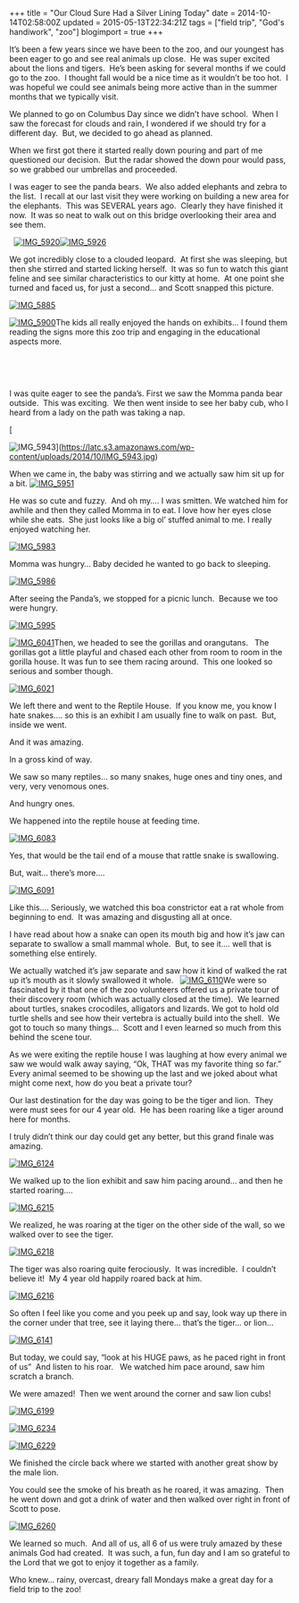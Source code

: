 +++
title = "Our Cloud Sure Had a Silver Lining Today"
date = 2014-10-14T02:58:00Z
updated = 2015-05-13T22:34:21Z
tags = ["field trip", "God's handiwork", "zoo"]
blogimport = true 
+++

It’s been a few years since we have been to the zoo, and our youngest has been eager to go and see real animals up close.&#160; He was super excited about the lions and tigers.&#160; He’s been asking for several months if we could go to the zoo.&#160; I thought fall would be a nice time as it wouldn’t be too hot.&#160; I was hopeful we could see animals being more active than in the summer months that we typically visit. 

We planned to go on Columbus Day since we didn’t have school.&#160; When I saw the forecast for clouds and rain, I wondered if we should try for a different day.&#160; But, we decided to go ahead as planned.&#160; 

When we first got there it started really down pouring and part of me questioned our decision.&#160; But the radar showed the down pour would pass, so we grabbed our umbrellas and proceeded. 

I was eager to see the panda bears.&#160; We also added elephants and zebra to the list.&#160; I recall at our last visit they were working on building a new area for the elephants.&#160; This was SEVERAL years ago.&#160; Clearly they have finished it now.&#160; It was so neat to walk out on this bridge overlooking their area and see them.

&#160; [![IMG_5920](https://latc.s3.amazonaws.com/wp-content/uploads/2014/10/IMG_5920.jpg "IMG_5920")](https://latc.s3.amazonaws.com/wp-content/uploads/2014/10/IMG_5920.jpg)[![IMG_5926](https://latc.s3.amazonaws.com/wp-content/uploads/2014/10/IMG_5926.jpg "IMG_5926")](https://latc.s3.amazonaws.com/wp-content/uploads/2014/10/IMG_5926.jpg)

We got incredibly close to a clouded leopard.&#160; At first she was sleeping, but then she stirred and started licking herself.&#160; It was so fun to watch this giant feline and see similar characteristics to our kitty at home.&#160; At one point she turned and faced us, for just a second… and Scott snapped this picture. 

[![IMG_5885](https://latc.s3.amazonaws.com/wp-content/uploads/2014/10/IMG_5885.jpg "IMG_5885")](https://latc.s3.amazonaws.com/wp-content/uploads/2014/10/IMG_5885.jpg)

[![IMG_5900](https://latc.s3.amazonaws.com/wp-content/uploads/2014/10/IMG_5900.jpg "IMG_5900")](https://latc.s3.amazonaws.com/wp-content/uploads/2014/10/IMG_5900.jpg)The kids all really enjoyed the hands on exhibits… I found them reading the signs more this zoo trip and engaging in the educational aspects more. 

&#160;

&#160;

I was quite eager to see the panda’s. First we saw the Momma panda bear outside.&#160; This was exciting.&#160; We then went inside to see her baby cub, who I heard from a lady on the path was taking a nap. 

[

![IMG_5943](https://latc.s3.amazonaws.com/wp-content/uploads/2014/10/IMG_5943.jpg "IMG_5943")](https://latc.s3.amazonaws.com/wp-content/uploads/2014/10/IMG_5943.jpg)

When we came in, the baby was stirring and we actually saw him sit up for a bit. [![IMG_5951](https://latc.s3.amazonaws.com/wp-content/uploads/2014/10/IMG_5951.jpg "IMG_5951")](https://latc.s3.amazonaws.com/wp-content/uploads/2014/10/IMG_5951.jpg)

He was so cute and fuzzy.&#160; And oh my…. I was smitten. We watched him for awhile and then they called Momma in to eat. I love how her eyes close while she eats.&#160; She just looks like a big ol’ stuffed animal to me. I really enjoyed watching her. 

[![IMG_5983](https://latc.s3.amazonaws.com/wp-content/uploads/2014/10/IMG_5983.jpg "IMG_5983")](https://latc.s3.amazonaws.com/wp-content/uploads/2014/10/IMG_5983.jpg)

           
Momma was hungry… Baby decided he wanted to go back to sleeping. 

[![IMG_5986](https://latc.s3.amazonaws.com/wp-content/uploads/2014/10/IMG_5986.jpg "IMG_5986")](https://latc.s3.amazonaws.com/wp-content/uploads/2014/10/IMG_5986.jpg)
 
    

After seeing the Panda’s, we stopped for a picnic lunch.&#160; Because we too were hungry.

[![IMG_5995](https://latc.s3.amazonaws.com/wp-content/uploads/2014/10/IMG_5995.jpg "IMG_5995")](https://latc.s3.amazonaws.com/wp-content/uploads/2014/10/IMG_5995.jpg)

[![IMG_6041](https://latc.s3.amazonaws.com/wp-content/uploads/2014/10/IMG_6041.jpg "IMG_6041")](https://latc.s3.amazonaws.com/wp-content/uploads/2014/10/IMG_6041.jpg)Then, we headed to see the gorillas and orangutans.&#160;&#160; The gorillas got a little playful and chased each other from room to room in the gorilla house. It was fun to see them racing around.&#160; This one looked so serious and somber though. 

[![IMG_6021](https://latc.s3.amazonaws.com/wp-content/uploads/2014/10/IMG_6021.jpg "IMG_6021")](https://latc.s3.amazonaws.com/wp-content/uploads/2014/10/IMG_6021.jpg)

We left there and went to the Reptile House.&#160; If you know me, you know I hate snakes…. so this is an exhibit I am usually fine to walk on past.&#160; But, inside we went.&#160; 

And it was amazing.&#160; 

In a gross kind of way. 

We saw so many reptiles… so many snakes, huge ones and tiny ones, and very, very venomous ones. 

And hungry ones. 

We happened into the reptile house at feeding time. 

[![IMG_6083](https://latc.s3.amazonaws.com/wp-content/uploads/2014/10/IMG_6083.jpg "IMG_6083")](https://latc.s3.amazonaws.com/wp-content/uploads/2014/10/IMG_6083.jpg)

Yes, that would be the tail end of a mouse that rattle snake is swallowing. 

But, wait… there’s more…. 

[![IMG_6091](https://latc.s3.amazonaws.com/wp-content/uploads/2014/10/IMG_6091.jpg "IMG_6091")](https://latc.s3.amazonaws.com/wp-content/uploads/2014/10/IMG_6091.jpg)

Like this…. Seriously, we watched this boa constrictor eat a rat whole from beginning to end.&#160; It was amazing and disgusting all at once.&#160; 

I have read about how a snake can open its mouth big and how it’s jaw can separate to swallow a small mammal whole.&#160; But, to see it…. well that is something else entirely. 

We actually watched it’s jaw separate and saw how it kind of walked the rat up it’s mouth as it slowly swallowed it whole.&#160;&#160; [![IMG_6110](https://latc.s3.amazonaws.com/wp-content/uploads/2014/10/IMG_6110.jpg "IMG_6110")](https://latc.s3.amazonaws.com/wp-content/uploads/2014/10/IMG_6110.jpg)We were so fascinated by it that one of the zoo volunteers offered us a private tour of their discovery room (which was actually closed at the time).&#160; We learned about turtles, snakes crocodiles, alligators and lizards. We got to hold old turtle shells and see how their vertebra is actually build into the shell.&#160; We got to touch so many things...&#160; Scott and I even learned so much from this behind the scene tour. 

As we were exiting the reptile house I was laughing at how every animal we saw we would walk away saying, “Ok, THAT was my favorite thing so far.”&#160; Every animal seemed to be showing up the last and we joked about what might come next, how do you beat a private tour?

Our last destination for the day was going to be the tiger and lion.&#160; They were must sees for our 4 year old.&#160; He has been roaring like a tiger around here for months.&#160; 

I truly didn’t think our day could get any better, but this grand finale was amazing. 

[![IMG_6124](https://latc.s3.amazonaws.com/wp-content/uploads/2014/10/IMG_6124.jpg "IMG_6124")](https://latc.s3.amazonaws.com/wp-content/uploads/2014/10/IMG_6124.jpg)

We walked up to the lion exhibit and saw him pacing around… and then he started roaring…. 

[![IMG_6215](https://latc.s3.amazonaws.com/wp-content/uploads/2014/10/IMG_6215.jpg "IMG_6215")](https://latc.s3.amazonaws.com/wp-content/uploads/2014/10/IMG_6215.jpg)

We realized, he was roaring at the tiger on the other side of the wall, so we walked over to see the tiger.

[![IMG_6218](https://latc.s3.amazonaws.com/wp-content/uploads/2014/10/IMG_6218.jpg "IMG_6218")](https://latc.s3.amazonaws.com/wp-content/uploads/2014/10/IMG_6218.jpg)

The tiger was also roaring quite ferociously.&#160; It was incredible.&#160; I couldn’t believe it!&#160; My 4 year old happily roared back at him.

[![IMG_6216](https://latc.s3.amazonaws.com/wp-content/uploads/2014/10/IMG_6216.jpg "IMG_6216")](https://latc.s3.amazonaws.com/wp-content/uploads/2014/10/IMG_6216.jpg)

So often I feel like you come and you peek up and say, look way up there in the corner under that tree, see it laying there… that’s the tiger… or lion…

[![IMG_6141](https://latc.s3.amazonaws.com/wp-content/uploads/2014/10/IMG_6141.jpg "IMG_6141")](https://latc.s3.amazonaws.com/wp-content/uploads/2014/10/IMG_6141.jpg)

But today, we could say, “look at his HUGE paws, as he paced right in front of us”&#160; And listen to his roar.&#160;&#160; We watched him pace around, saw him scratch a branch. 

We were amazed!&#160; Then we went around the corner and saw lion cubs!

[![IMG_6199](https://latc.s3.amazonaws.com/wp-content/uploads/2014/10/IMG_6199.jpg "IMG_6199")](https://latc.s3.amazonaws.com/wp-content/uploads/2014/10/IMG_6199.jpg)

[![IMG_6234](https://latc.s3.amazonaws.com/wp-content/uploads/2014/10/IMG_6234.jpg "IMG_6234")](https://latc.s3.amazonaws.com/wp-content/uploads/2014/10/IMG_6234.jpg)

[![IMG_6229](https://latc.s3.amazonaws.com/wp-content/uploads/2014/10/IMG_6229.jpg "IMG_6229")](https://latc.s3.amazonaws.com/wp-content/uploads/2014/10/IMG_6229.jpg)

We finished the circle back where we started with another great show by the male lion.&#160; 

You could see the smoke of his breath as he roared, it was amazing.&#160; Then he went down and got a drink of water and then walked over right in front of Scott to pose.

[![IMG_6260](https://latc.s3.amazonaws.com/wp-content/uploads/2014/10/IMG_6260.jpg "IMG_6260")](https://latc.s3.amazonaws.com/wp-content/uploads/2014/10/IMG_6260.jpg)

We learned so much.&#160; And all of us, all 6 of us were truly amazed by these animals God had created.&#160; It was such, a fun, fun day and I am so grateful to the Lord that we got to enjoy it together as a family.&#160; 

Who knew… rainy, overcast, dreary fall Mondays make a great day for a field trip to the zoo!
